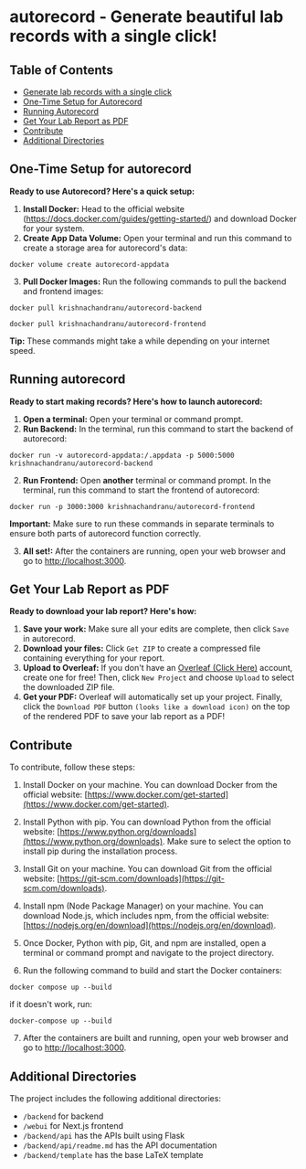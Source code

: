 # autorecord - Generate beautiful lab records with a single click!

## Table of Contents
  - [Generate lab records with a single click](#generate-lab-records-with-a-single-click)
  - [One-Time Setup for Autorecord](#one-time-setup-for-autorecord)
  - [Running Autorecord](#running-autorecord)
  - [Get Your Lab Report as PDF](#get-your-lab-report-as-pdf)
  - [Contribute](#contribute)
  - [Additional Directories](#additional-directories)

## One-Time Setup for autorecord

**Ready to use Autorecord? Here's a quick setup:**

1. **Install Docker:** Head to the official website (https://docs.docker.com/guides/getting-started/) and download Docker for your system.
2. **Create App Data Volume:** Open your terminal and run this command to create a storage area for autorecord's data:
```
docker volume create autorecord-appdata
```
3. **Pull Docker Images:** Run the following commands to pull the backend and frontend images:
```
docker pull krishnachandranu/autorecord-backend
```
```
docker pull krishnachandranu/autorecord-frontend
```
**Tip:** These commands might take a while depending on your internet speed.

## Running autorecord

**Ready to start making records? Here's how to launch autorecord:**

1. **Open a terminal:** Open your terminal or command prompt.
2. **Run Backend:** In the terminal, run this command to start the backend of autorecord:
```
docker run -v autorecord-appdata:/.appdata -p 5000:5000 krishnachandranu/autorecord-backend
```
2. **Run Frontend:** Open **another** terminal or command prompt. In the terminal, run this command to start the frontend of autorecord:
```
docker run -p 3000:3000 krishnachandranu/autorecord-frontend
```
**Important:** Make sure to run these commands in separate terminals to ensure both parts of autorecord function correctly.

3. **All set!:** After the containers are running, open your web browser and go to [http://localhost:3000](http://localhost:3000).

## Get Your Lab Report as PDF

**Ready to download your lab report? Here's how:**

1. **Save your work:** Make sure all your edits are complete, then click `Save` in autorecord.
2. **Download your files:** Click `Get ZIP` to create a compressed file containing everything for your report. 
3. **Upload to Overleaf:**  If you don't have an [Overleaf (Click Here)](https://www.overleaf.com/) account, create one for free! Then, click `New Project` and choose `Upload` to select the downloaded ZIP file.
4. **Get your PDF:** Overleaf will automatically set up your project. Finally, click the `Download PDF` button `(looks like a download icon)` on the top of the rendered PDF to save your lab report as a PDF!

## Contribute
To contribute, follow these steps:

1. Install Docker on your machine. You can download Docker from the official website: [https://www.docker.com/get-started](https://www.docker.com/get-started).

2. Install Python with pip. You can download Python from the official website: [https://www.python.org/downloads](https://www.python.org/downloads). Make sure to select the option to install pip during the installation process.

3. Install Git on your machine. You can download Git from the official website: [https://git-scm.com/downloads](https://git-scm.com/downloads).

4. Install npm (Node Package Manager) on your machine. You can download Node.js, which includes npm, from the official website: [https://nodejs.org/en/download](https://nodejs.org/en/download).

5. Once Docker, Python with pip, Git, and npm are installed, open a terminal or command prompt and navigate to the project directory.

6. Run the following command to build and start the Docker containers:
```
docker compose up --build
```
if it doesn't work, run:
```
docker-compose up --build
```

7. After the containers are built and running, open your web browser and go to [http://localhost:3000](http://localhost:3000).

## Additional Directories

The project includes the following additional directories:

- `/backend` for backend
- `/webui` for Next.js frontend
- `/backend/api` has the APIs built using Flask  
- `/backend/api/readme.md` has the API documentation
- `/backend/template` has the base LaTeX template  

